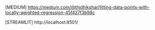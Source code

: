 [MEDIUM]  https://medium.com/@thidhikshar/fitting-data-points-with-locally-weighted-regression-45f427f3b98c

[STREAMLIT]  http://localhost:8501/
